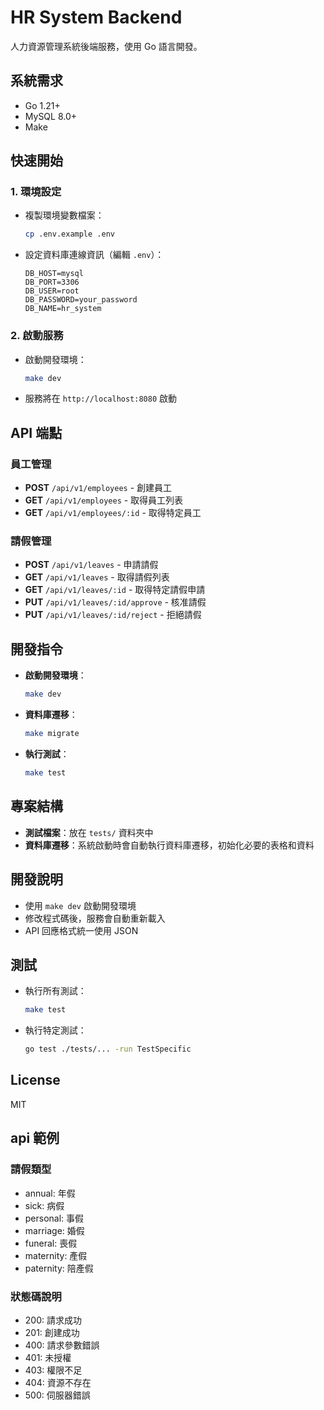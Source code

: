 # HR System Backend

人力資源管理系統後端服務，使用 Go 語言開發。

## 系統需求

- Go 1.21+
- MySQL 8.0+
- Make

## 快速開始

### 1. 環境設定

- 複製環境變數檔案：

  ```bash
  cp .env.example .env
  ```

- 設定資料庫連線資訊（編輯 `.env`）：
  ```plaintext
  DB_HOST=mysql
  DB_PORT=3306
  DB_USER=root
  DB_PASSWORD=your_password
  DB_NAME=hr_system
  ```

### 2. 啟動服務

- 啟動開發環境：

  ```bash
  make dev
  ```

- 服務將在 `http://localhost:8080` 啟動

## API 端點

### 員工管理

- **POST** `/api/v1/employees` - 創建員工
- **GET** `/api/v1/employees` - 取得員工列表
- **GET** `/api/v1/employees/:id` - 取得特定員工

### 請假管理

- **POST** `/api/v1/leaves` - 申請請假
- **GET** `/api/v1/leaves` - 取得請假列表
- **GET** `/api/v1/leaves/:id` - 取得特定請假申請
- **PUT** `/api/v1/leaves/:id/approve` - 核准請假
- **PUT** `/api/v1/leaves/:id/reject` - 拒絕請假

## 開發指令

- **啟動開發環境**：

  ```bash
  make dev
  ```

- **資料庫遷移**：

  ```bash
  make migrate
  ```

- **執行測試**：
  ```bash
  make test
  ```

## 專案結構

- **測試檔案**：放在 `tests/` 資料夾中
- **資料庫遷移**：系統啟動時會自動執行資料庫遷移，初始化必要的表格和資料

## 開發說明

- 使用 `make dev` 啟動開發環境
- 修改程式碼後，服務會自動重新載入
- API 回應格式統一使用 JSON

## 測試

- 執行所有測試：

  ```bash
  make test
  ```

- 執行特定測試：
  ```bash
  go test ./tests/... -run TestSpecific
  ```

## License

MIT

## api 範例

### 請假類型

- annual: 年假
- sick: 病假
- personal: 事假
- marriage: 婚假
- funeral: 喪假
- maternity: 產假
- paternity: 陪產假

### 狀態碼說明

- 200: 請求成功
- 201: 創建成功
- 400: 請求參數錯誤
- 401: 未授權
- 403: 權限不足
- 404: 資源不存在
- 500: 伺服器錯誤
